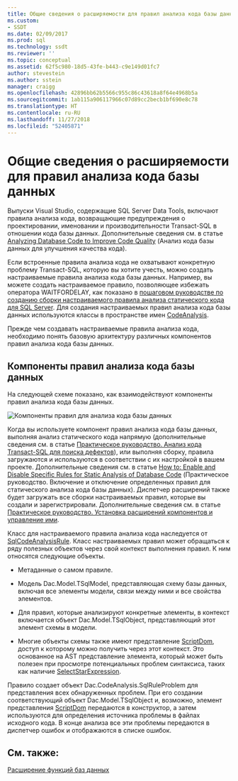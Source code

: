 ```yaml
---
title: Общие сведения о расширяемости для правил анализа кода базы данных | Документация Майкрософт
ms.custom:
- SSDT
ms.date: 02/09/2017
ms.prod: sql
ms.technology: ssdt
ms.reviewer: ''
ms.topic: conceptual
ms.assetid: 62f5c980-18d5-43fe-b443-c9e149d01fc7
author: stevestein
ms.author: sstein
manager: craigg
ms.openlocfilehash: 42896bb62b5566c955c86c43618a8f64e4968b5a
ms.sourcegitcommit: 1ab115a906117966c07d89cc2becb1bf690e8c78
ms.translationtype: HT
ms.contentlocale: ru-RU
ms.lasthandoff: 11/27/2018
ms.locfileid: "52405871"
---
```

# <a name="overview-of-extensibility-for-database-code-analysis-rules"></a>Общие сведения о расширяемости для правил анализа кода базы данных
Выпуски Visual Studio, содержащие SQL Server Data Tools, включают правила анализа кода, возвращающие предупреждения о проектировании, именовании и производительности Transact\-SQL в отношении кода базы данных. Дополнительные сведения см. в статье [Analyzing Database Code to Improve Code Quality](https://msdn.microsoft.com/library/dd172133(v=vs.100).aspx) (Анализ кода базы данных для улучшения качества кода).  
  
Если встроенные правила анализа кода не охватывают конкретную проблему Transact\-SQL, которую вы хотите учесть, можно создать настраиваемые правила анализа кода базы данных. Например, вы можете создать настраиваемое правило, позволяющее избежать оператора WAITFORDELAY, как показано в [пошаговом руководстве по созданию сборки настраиваемого правила анализа статического кода для SQL Server](../ssdt/walkthrough-author-custom-static-code-analysis-rule-assembly.md). Для создания настраиваемых правил анализа кода базы данных используются классы в пространстве имен [CodeAnalysis](https://msdn.microsoft.com/library/microsoft.sqlserver.dac.codeanalysis.aspx).  
  
Прежде чем создавать настраиваемые правила анализа кода, необходимо понять базовую архитектуру различных компонентов правил анализа кода базы данных.  
  
## <a name="database-code-analysis-rules-components"></a>Компоненты правил анализа кода базы данных  
На следующей схеме показано, как взаимодействуют компоненты правил анализа кода базы данных.  
  
![Компоненты правил для анализа кода базы данных](../ssdt/media/ssdt-database-code-analysis-rules-components.jpg "Database Code Analysis Rules Components")  
  
Когда вы используете компонент правил анализа кода базы данных, выполняя анализ статического кода напрямую (дополнительные сведения см. в статье [Практическое руководство. Анализ кода Transact-SQL для поиска дефектов](https://msdn.microsoft.com/library/dd172119(v=vs.100).aspx)), или выполняя сборку, правила загружаются и используются в соответствии с их настройкой в вашем проекте. Дополнительные сведения см. в статье [How to: Enable and Disable Specific Rules for Static Analysis of Database Code](https://msdn.microsoft.com/library/dd172131(v=vs.100).aspx) (Практическое руководство. Включение и отключение определенных правил для статического анализа кода базы данных). Диспетчер расширений также будет загружать все сборки настраиваемых правил, которые вы создали и зарегистрировали. Дополнительные сведения см. в статье [Практическое руководство. Установка расширений компонентов и управление ими](../ssdt/how-to-install-and-manage-feature-extensions.md).  
  
Класс для настраиваемого правила анализа кода наследуется от [SqlCodeAnalysisRule](https://msdn.microsoft.com/library/microsoft.sqlserver.dac.codeanalysis.sqlcodeanalysisrule.aspx). Класс настраиваемых правил может обращаться к ряду полезных объектов через свой контекст выполнения правил. К ним относятся следующие объекты.  
  
-   Метаданные о самом правиле.  
  
-   Модель Dac.Model.TSqlModel, представляющая схему базы данных, включая все элементы модели, связи между ними и все свойства элементов.  
  
-   Для правил, которые анализируют конкретные элементы, в контекст включается объект Dac.Model.TSqlObject, представляющий этот элемент схемы в модели.  
  
-   Многие объекты схемы также имеют представление [ScriptDom](https://msdn.microsoft.com/library/microsoft.sqlserver.transactsql.scriptdom.aspx), доступ к которому можно получить через этот контекст. Это основанное на AST представление элемента, который может быть полезен при просмотре потенциальных проблем синтаксиса, таких как наличие [SelectStarExpression](https://msdn.microsoft.com/library/microsoft.sqlserver.transactsql.scriptdom.selectstarexpression.aspx).  
  
Правило создает объект Dac.CodeAnalysis.SqlRuleProblem для представления всех обнаруженных проблем. При его создании соответствующий объект Dac.Model.TSqlObject и, возможно, элемент представления [ScriptDom](https://msdn.microsoft.com/library/microsoft.sqlserver.transactsql.scriptdom.aspx) передаются в конструктор, а затем используются для определения источника проблемы в файлах исходного кода. В конце анализа все эти проблемы передаются в диспетчер ошибок и отображаются в списке ошибок.  
  
## <a name="see-also"></a>См. также:  
[Расширение функций баз данных](../ssdt/extending-the-database-features.md)  
  
